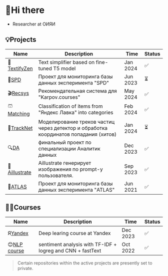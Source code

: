 # 👋Hi there
<!-- I'm Richard Gurtsiev:  -->
- Researcher at ОИЯИ
<!-- - SOGU graduate.   -->

## 💡Projects 

|Name|Description|Time|Status|
|----|-----------|----|------|
|📝[TextifyZen](https://github.com/vilovnok/TextifyZen)|Text simplifier based on fine-tuned T5 model| Jan 2024|✅|
|🫧[SPD](https://github.com/vilovnok/spd-eventindex.git)|Проект для мониторинга базы данных эксперимента "SPD"| Jun 2023|⏳|
|🎬[Recsys](https://github.com/vilovnok/recsys_social_net)|Рекомендательная система для "Karpov.courses"| May 2024|✅|
|🩳[Matching](https://github.com/vilovnok/matching_item)|Classification of items from "Яндекс Лавка" into categories| Feb 2024|✅|
|🔬[TrackNet](https://github.com/vilovnok/trackNet)|Моделирование треков частиц через детектор и обработка координатов попадания (хитов)| Jan 2024|⏳|
|🔍[DA](https://github.com/vilovnok/final_project_DA_karpov_courses.git)|финальный проект по специализации Аналитик данных| Dec 2023|✅|
|🎨[Aillustrate](https://github.com/vilovnok/AIllustration.git)|Aillustrate генерирует изображения по prompt-у пользователя.| Sep 2023|✅|
|🫧[ATLAS](https://github.com/vilovnok/atlas-db-proj)|Проект для мониторинга базы данных эксперимента "ATLAS"| Jun 2021|✅|

## 🧑‍🔧Courses
  
|Name|Description|Time|Status|
|----|-----------|----|------|
|Я[Yandex](https://github.com/yandexdataschool/nlp_course.git)|Deep learing course at Yandex| Dec 2023|✅|
|😊[NLP course](https://github.com/vilovnok/nlp_algorithms.git)|sentiment analysis with TF-IDF + logreg and CNN + fastText| Oct 2022|✅|

  >Certain repositories within the active projects are presently set to private.
